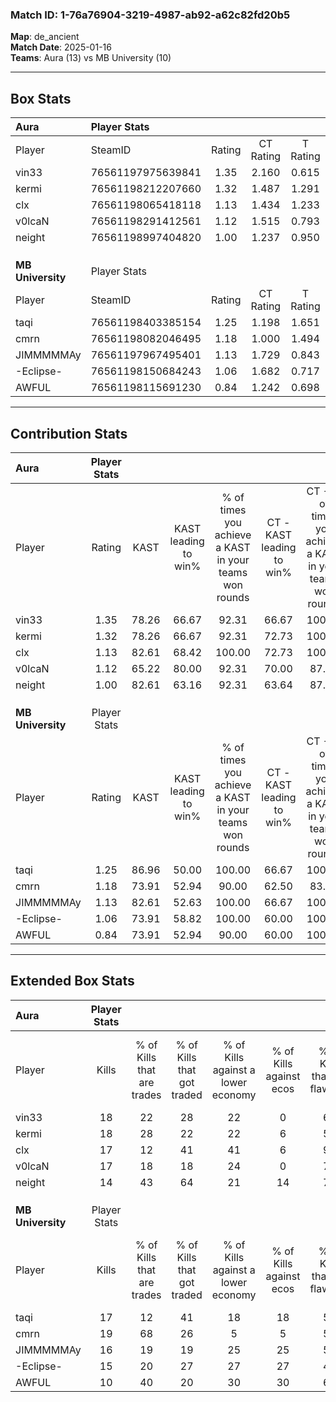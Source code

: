 ### Match ID: 1-76a76904-3219-4987-ab92-a62c82fd20b5  
**Map**: de_ancient  
**Match Date**: 2025-01-16  
**Teams**: Aura (13) vs MB University (10)  

---  

## Box Stats  

| **Aura**          | Player Stats      |        |           |          |       |      |       |         |        |      |     |
| :- | :- | :-: | :-: | :-: | :-: | :-: | :-: | :-: | :-: | :-: | :-: |
| Player            | SteamID           | Rating | CT Rating | T Rating | KAST  | ADR  | Kills | Assists | Deaths | K/D  | HS% |
| vin33             | 76561197975639841 |  1.35  |   2.160   |  0.615   | 78.26 | 93.7 |  18   |    9    |   13   | 1.38 | 50  |
| kermi             | 76561198212207660 |  1.32  |   1.487   |  1.291   | 78.26 | 92.6 |  18   |    9    |   14   | 1.29 | 44  |
| clx               | 76561198065418118 |  1.13  |   1.434   |  1.233   | 82.61 | 72.4 |  17   |    8    |   19   | 0.89 | 11  |
| v0lcaN            | 76561198291412561 |  1.12  |   1.515   |  0.793   | 65.22 | 76.7 |  17   |    6    |   14   | 1.21 | 58  |
| neight            | 76561198997404820 |  1.00  |   1.237   |  0.950   | 82.61 | 56.7 |  14   |    6    |   17   | 0.82 | 35  |
|                   |                   |        |           |          |       |      |       |         |        |      |     |
|                   |                   |        |           |          |       |      |       |         |        |      |     |
|                   |                   |        |           |          |       |      |       |         |        |      |     |
| **MB University** | Player Stats      |        |           |          |       |      |       |         |        |      |     |
| Player            | SteamID           | Rating | CT Rating | T Rating | KAST  | ADR  | Kills | Assists | Deaths | K/D  | HS% |
| taqi              | 76561198403385154 |  1.25  |   1.198   |  1.651   | 86.96 | 97.6 |  17   |    9    |   19   | 0.89 | 58  |
| cmrn              | 76561198082046495 |  1.18  |   1.000   |  1.494   | 73.91 | 76.4 |  19   |    3    |   17   | 1.12 | 63  |
| JIMMMMMAy         | 76561197967495401 |  1.13  |   1.729   |  0.843   | 82.61 | 71.8 |  16   |    6    |   17   | 0.94 | 18  |
| -Eclipse-         | 76561198150684243 |  1.06  |   1.682   |  0.717   | 73.91 | 79.4 |  15   |    8    |   17   | 0.88 | 46  |
| AWFUL             | 76561198115691230 |  0.84  |   1.242   |  0.698   | 73.91 | 49.3 |  10   |    7    |   14   | 0.71 | 60  |
---  

## Contribution Stats  

| **Aura**          | Player Stats |       |                      |                                                        |                           |                                                             |                          |                                                            |
| :- | :-: | :-: | :-: | :-: | :-: | :-: | :-: | :-: |
| Player            |    Rating    | KAST  | KAST leading to win% | % of times you achieve a KAST in your teams won rounds | CT - KAST leading to win% | CT - % of times you achieve a KAST in your teams won rounds | T - KAST leading to win% | T - % of times you achieve a KAST in your teams won rounds |
| vin33             |     1.35     | 78.26 |        66.67         |                         92.31                          |           66.67           |                           100.00                            |          66.67           |                           80.00                            |
| kermi             |     1.32     | 78.26 |        66.67         |                         92.31                          |           72.73           |                           100.00                            |          57.14           |                           80.00                            |
| clx               |     1.13     | 82.61 |        68.42         |                         100.00                         |           72.73           |                           100.00                            |          62.50           |                           100.00                           |
| v0lcaN            |     1.12     | 65.22 |        80.00         |                         92.31                          |           70.00           |                            87.50                            |          100.00          |                           100.00                           |
| neight            |     1.00     | 82.61 |        63.16         |                         92.31                          |           63.64           |                            87.50                            |          62.50           |                           100.00                           |
|                   |              |       |                      |                                                        |                           |                                                             |                          |                                                            |
|                   |              |       |                      |                                                        |                           |                                                             |                          |                                                            |
|                   |              |       |                      |                                                        |                           |                                                             |                          |                                                            |
| **MB University** | Player Stats |       |                      |                                                        |                           |                                                             |                          |                                                            |
| Player            |    Rating    | KAST  | KAST leading to win% | % of times you achieve a KAST in your teams won rounds | CT - KAST leading to win% | CT - % of times you achieve a KAST in your teams won rounds | T - KAST leading to win% | T - % of times you achieve a KAST in your teams won rounds |
| taqi              |     1.25     | 86.96 |        50.00         |                         100.00                         |           66.67           |                           100.00                            |          36.36           |                           100.00                           |
| cmrn              |     1.18     | 73.91 |        52.94         |                         90.00                          |           62.50           |                            83.33                            |          44.44           |                           100.00                           |
| JIMMMMMAy         |     1.13     | 82.61 |        52.63         |                         100.00                         |           66.67           |                           100.00                            |          40.00           |                           100.00                           |
| -Eclipse-         |     1.06     | 73.91 |        58.82         |                         100.00                         |           60.00           |                           100.00                            |          57.14           |                           100.00                           |
| AWFUL             |     0.84     | 73.91 |        52.94         |                         90.00                          |           60.00           |                           100.00                            |          42.86           |                           75.00                            |
---  

## Extended Box Stats  

| **Aura**          | Player Stats |                            |                            |                                    |                         |                              |                                 |        |                             |                                     |                          |                               |                            |
| :- | :-: | :-: | :-: | :-: | :-: | :-: | :-: | :-: | :-: | :-: | :-: | :-: | :-: |
| Player            |    Kills     | % of Kills that are trades | % of Kills that got traded | % of Kills against a lower economy | % of Kills against ecos | % of Kills that are flawless | % of Kills that are close duels | Deaths | % of Deaths that get traded | % of Deaths against a lower economy | % of Deaths against ecos | % of Deaths that are flawless | % of Deaths that are close |
| vin33             |      18      |             22             |             28             |                 22                 |            0            |              61              |                6                |   13   |             23              |                 15                  |            0             |              46               |             8              |
| kermi             |      18      |             28             |             22             |                 22                 |            6            |              50              |                0                |   14   |             21              |                 14                  |            0             |              57               |             7              |
| clx               |      17      |             12             |             41             |                 41                 |            6            |              94              |                0                |   19   |             47              |                 21                  |            5             |              68               |             0              |
| v0lcaN            |      17      |             18             |             18             |                 24                 |            0            |              76              |                6                |   14   |             14              |                  7                  |            0             |              43               |             0              |
| neight            |      14      |             43             |             64             |                 21                 |           14            |              71              |                7                |   17   |             24              |                 18                  |            6             |              41               |             0              |
|                   |              |                            |                            |                                    |                         |                              |                                 |        |                             |                                     |                          |                               |                            |
|                   |              |                            |                            |                                    |                         |                              |                                 |        |                             |                                     |                          |                               |                            |
|                   |              |                            |                            |                                    |                         |                              |                                 |        |                             |                                     |                          |                               |                            |
| **MB University** | Player Stats |                            |                            |                                    |                         |                              |                                 |        |                             |                                     |                          |                               |                            |
| Player            |    Kills     | % of Kills that are trades | % of Kills that got traded | % of Kills against a lower economy | % of Kills against ecos | % of Kills that are flawless | % of Kills that are close duels | Deaths | % of Deaths that get traded | % of Deaths against a lower economy | % of Deaths against ecos | % of Deaths that are flawless | % of Deaths that are close |
| taqi              |      17      |             12             |             41             |                 18                 |           18            |              59              |                0                |   19   |             42              |                 11                  |            11            |              47               |             5              |
| cmrn              |      19      |             68             |             26             |                 5                  |            5            |              53              |                0                |   17   |             24              |                 18                  |            18            |              76               |             6              |
| JIMMMMMAy         |      16      |             19             |             19             |                 25                 |           25            |              50              |                6                |   17   |             35              |                  6                  |            6             |              76               |             0              |
| -Eclipse-         |      15      |             20             |             27             |                 27                 |           27            |              40              |                7                |   17   |             29              |                  6                  |            6             |              82               |             0              |
| AWFUL             |      10      |             40             |             20             |                 30                 |           30            |              60              |                0                |   14   |             36              |                  0                  |            0             |              79               |             7              |
